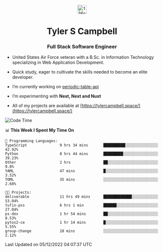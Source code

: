 <p align="center">
<a href="https://www.linkedin.com/in/t36campbell" target="blank"><img align="center" src="https://ik.imagekit.io/t36campbell/Portfolio/linkedin.png.original_m8bbGgPh6.png" alt="t36campbell" height="30" width="30" /></a>
</p>
<h1 align="center">Tyler S Campbell</h1>
<h3 align="center">Full Stack Software Engineer</h3>

* United States Air Force veteran with a B.Sc. in Information Technology specializing in Web Application Development. 

* Quick study, eager to cultivate the skills needed to become an elite developer.

* I’m currently working on [periodic-table-api](https://github.com/t36campbell/periodic-table-api)

* I’m experimenting with **Nest, Next and Nuxt**

* All of my projects are available at [https://tylercampbell.space/](https://tylercampbell.space/)

<!--START_SECTION:waka-->
![Code Time](http://img.shields.io/badge/Code%20Time-2%2C033%20hrs%2044%20mins-blue)

📊 **This Week I Spent My Time On** 

```text
💬 Programming Languages: 
TypeScript               9 hrs 34 mins       ██████████░░░░░░░░░░░░░░░   42.92% 
Python                   8 hrs 44 mins       █████████░░░░░░░░░░░░░░░░   39.23% 
Other                    2 hrs               ██░░░░░░░░░░░░░░░░░░░░░░░   9.0% 
YAML                     47 mins             █░░░░░░░░░░░░░░░░░░░░░░░░   3.52% 
TOML                     35 mins             ░░░░░░░░░░░░░░░░░░░░░░░░░   2.68%

🐱‍💻 Projects: 
deliverable              11 hrs 49 mins      █████████████░░░░░░░░░░░░   53.04% 
tufin-pss                6 hrs 1 min         ██████░░░░░░░░░░░░░░░░░░░   27.04% 
ps-dev                   1 hr 54 mins        ██░░░░░░░░░░░░░░░░░░░░░░░   8.53% 
pytos2-ce                1 hr 14 mins        █░░░░░░░░░░░░░░░░░░░░░░░░   5.55% 
group-change             28 mins             ░░░░░░░░░░░░░░░░░░░░░░░░░   2.12%

```


 Last Updated on 05/12/2022 04:07:37 UTC
<!--END_SECTION:waka-->

